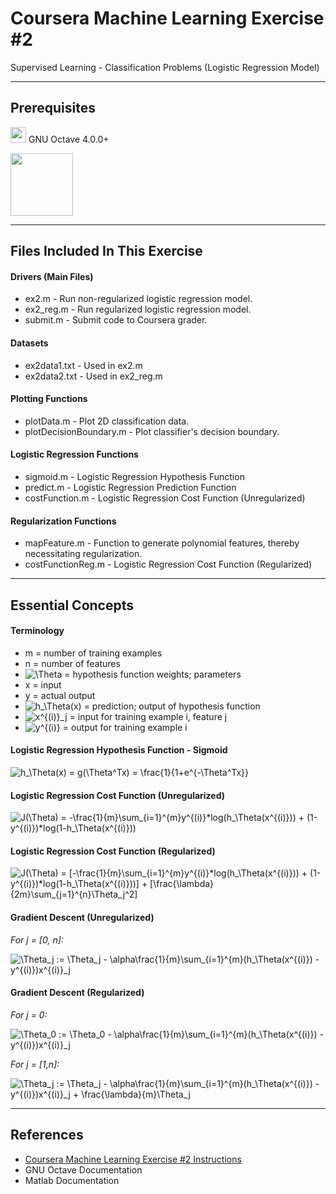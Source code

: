 Coursera Machine Learning Exercise #2
===================

Supervised Learning - Classification Problems (Logistic Regression Model)

-----------
Prerequisites
-----------
<img src="https://www.gnu.org/software/octave/images//logo.png" width="25" height="25" /> GNU Octave 4.0.0+

<img src="http://itprocurement.unl.edu/software_product_images/matlablogo.jpg" width="100" />

-------------
Files Included In This Exercise
-------------

#### Drivers (Main Files)
* ex2.m - Run non-regularized logistic regression model.
* ex2_reg.m - Run regularized logistic regression model.
* submit.m - Submit code to Coursera grader.

#### Datasets
* ex2data1.txt - Used in ex2.m
* ex2data2.txt - Used in ex2_reg.m

#### Plotting Functions
* plotData.m - Plot 2D classification data.
* plotDecisionBoundary.m - Plot classifier's decision boundary.

#### Logistic Regression Functions
* sigmoid.m - Logistic Regression Hypothesis Function
* predict.m - Logistic Regression Prediction Function
* costFunction.m - Logistic Regression Cost Function (Unregularized)

#### Regularization Functions
* mapFeature.m - Function to generate polynomial features, thereby necessitating regularization.
* costFunctionReg.m - Logistic Regression Cost Function (Regularized)

-------------
Essential Concepts
-------------
#### Terminology
* m = number of training examples
* n = number of features
* <img src="https://latex.codecogs.com/gif.latex?\Theta" title="\Theta" /> = hypothesis function weights; parameters
* x = input
* y = actual output
* <img src="https://latex.codecogs.com/gif.latex?h_\Theta(x)" title="h_\Theta(x)" /> = prediction; output of hypothesis function
* <img src="https://latex.codecogs.com/gif.latex?x^{(i)}_j" title="x^{(i)}_j" /> = input for training example i, feature j
* <img src="https://latex.codecogs.com/gif.latex?y^{(i)}" title="y^{(i)}" /> = output for training example i

#### Logistic Regression Hypothesis Function - Sigmoid
<img src="https://latex.codecogs.com/gif.latex?h_\Theta(x)&space;=&space;g(\Theta^Tx)&space;=&space;\frac{1}{1&plus;e^{-\Theta^Tx}}" title="h_\Theta(x) = g(\Theta^Tx) = \frac{1}{1+e^{-\Theta^Tx}}" />

#### Logistic Regression Cost Function (Unregularized)
<img src="https://latex.codecogs.com/gif.latex?J(\Theta)&space;=&space;-\frac{1}{m}\sum_{i=1}^{m}y^{(i)}*log(h_\Theta(x^{(i)}))&space;&plus;&space;(1-y^{(i)})*log(1-h_\Theta(x^{(i)}))" title="J(\Theta) = -\frac{1}{m}\sum_{i=1}^{m}y^{(i)}*log(h_\Theta(x^{(i)})) + (1-y^{(i)})*log(1-h_\Theta(x^{(i)}))" />

#### Logistic Regression Cost Function (Regularized)
<img src="https://latex.codecogs.com/gif.latex?J(\Theta)&space;=&space;[-\frac{1}{m}\sum_{i=1}^{m}y^{(i)}*log(h_\Theta(x^{(i)}))&space;&plus;&space;(1-y^{(i)})*log(1-h_\Theta(x^{(i)}))]&space;&plus;&space;[\frac{\lambda}{2m}\sum_{j=1}^{n}\Theta_j^2]" title="J(\Theta) = [-\frac{1}{m}\sum_{i=1}^{m}y^{(i)}*log(h_\Theta(x^{(i)})) + (1-y^{(i)})*log(1-h_\Theta(x^{(i)}))] + [\frac{\lambda}{2m}\sum_{j=1}^{n}\Theta_j^2]" />

#### Gradient Descent (Unregularized)

*For j = [0, n]:*

<img src="https://latex.codecogs.com/gif.latex?\Theta_j&space;:=&space;\Theta_j&space;-&space;\alpha\frac{1}{m}\sum_{i=1}^{m}(h_\Theta(x^{(i)})&space;-&space;y^{(i)})x^{(i)}_j" title="\Theta_j := \Theta_j - \alpha\frac{1}{m}\sum_{i=1}^{m}(h_\Theta(x^{(i)}) - y^{(i)})x^{(i)}_j" />

#### Gradient Descent (Regularized)

*For j = 0:*

<img src="https://latex.codecogs.com/gif.latex?\Theta_0&space;:=&space;\Theta_0&space;-&space;\alpha\frac{1}{m}\sum_{i=1}^{m}(h_\Theta(x^{(i)})&space;-&space;y^{(i)})x^{(i)}_j" title="\Theta_0 := \Theta_0 - \alpha\frac{1}{m}\sum_{i=1}^{m}(h_\Theta(x^{(i)}) - y^{(i)})x^{(i)}_j" />

*For j = [1,n]:*

<img src="https://latex.codecogs.com/gif.latex?\Theta_j&space;:=&space;\Theta_j&space;-&space;\alpha\frac{1}{m}\sum_{i=1}^{m}(h_\Theta(x^{(i)})&space;-&space;y^{(i)})x^{(i)}_j&space;&plus;&space;\frac{\lambda}{m}\Theta_j" title="\Theta_j := \Theta_j - \alpha\frac{1}{m}\sum_{i=1}^{m}(h_\Theta(x^{(i)}) - y^{(i)})x^{(i)}_j + \frac{\lambda}{m}\Theta_j" />

-------------
References
-------------
* [Coursera Machine Learning Exercise #2 Instructions](https://github.com/SaiWebApps/Machine-Learning-Exercise-2/blob/master/ex2.pdf)
* GNU Octave Documentation
* Matlab Documentation
